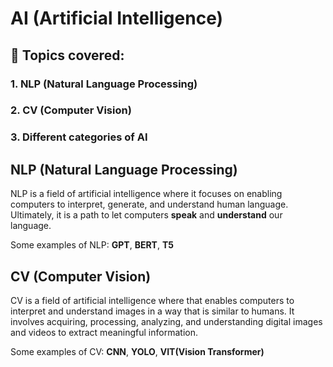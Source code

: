 # AI (Artificial Intelligence)

## 📘 Topics covered:

### 1. NLP (Natural Language Processing)
### 2. CV (Computer Vision)
### 3. Different categories of AI

## NLP (Natural Language Processing)

 NLP is a field of artificial intelligence where it focuses on enabling computers to interpret, generate, and understand human language. Ultimately, it is a path to let computers **speak** and **understand** our language.

 Some examples of NLP: **GPT**, **BERT**, **T5**

## CV (Computer Vision)

 CV is a field of artificial intelligence where that enables computers to interpret and understand images in a way that is similar to humans. It involves acquiring, processing, analyzing, and understanding digital images and videos to extract meaningful information.

 Some examples of CV: **CNN**, **YOLO**, **VIT(Vision Transformer)**



 



